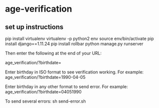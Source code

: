 # age-verification

## set up instructions

pip install virtualenv
virtualenv -p python2 env
source env/bin/activate
pip install django==1.11.24
pip install rollbar
python manage.py runserver

Then enter the following at the end of your URL:

age_verification/?birthdate=

Enter birthday in ISO format to see verification working. For example: age_verification/?birthdate=1990-04-05

Enter birthday in any other format to send error. For example: age_verification/?birthdate=04051990


To send several errors:
sh send-error.sh
